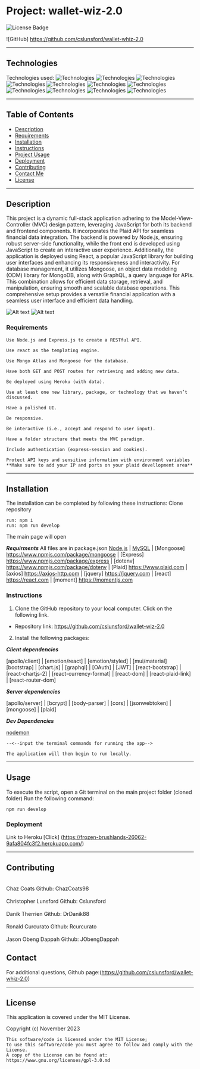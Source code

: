 # Project: wallet-wiz-2.0

 ![License Badge](https://img.shields.io/badge/License-MIT%20License-blue)

![GitHub]
 <https://github.com/cslunsford/wallet-whiz-2.0>

***

## Technologies

Technologies used:
![Technologies](https://img.shields.io/badge/-Git-F05032?logo=Git&logoColor=white)
![Technologies](https://img.shields.io/badge/-JavaScript-007396?logo=JavaScript&logoColor=white)
![Technologies](https://img.shields.io/badge/-Node.js-339933?logo=Node.js&logoColor=white)
![Technologies](https://img.shields.io/badge/-npm-CB3837?logo=npm&logoColor=white)
![Technologies](https://img.shields.io/badge/-Plaid-000000?logo=PLAID&logoColor=white)
![Technologies](https://img.shields.io/badge/-jQuery-000000?logo=JQuery&logoColor=white)
![Technologies](https://img.shields.io/badge/-React-000000?logo=JQuery&logoColor=white)
![Technologies](https://img.shields.io/badge/-Graphql-000000?logo=JQuery&logoColor=white)
![Technologies](https://img.shields.io/badge/-Mongoose-000000?logo=JQuery&logoColor=white)
![Technologies](https://img.shields.io/badge/-JWT-000000?logo=JQuery&logoColor=white)
![Technologies](https://img.shields.io/badge/-OAuth-000000?logo=JQuery&logoColor=white)

***

## Table of Contents
- [Description](#description)
- [Requirements](#requierments)
- [Installation](#installation)
- [Instructions](#instructions)
- [Project Usage](#usage)
- [Deployment](#deployment)
- [Contributing](#contributing)
- [Contact Me](#contact)
- [License](#license)

***

## Description

This project is a dynamic full-stack application adhering to the Model-View-Controller (MVC) design pattern, leveraging JavaScript for both its backend and frontend components. It incorporates the Plaid API for seamless financial data integration. The backend is powered by Node.js, ensuring robust server-side functionality, while the front end is developed using JavaScript to create an interactive user experience. Additionally, the application is deployed using React, a popular JavaScript library for building user interfaces and enhancing its responsiveness and interactivity. For database management, it utilizes Mongoose, an object data modeling (ODM) library for MongoDB, along with GraphQL, a query language for APIs. This combination allows for efficient data storage, retrieval, and manipulation, ensuring smooth and scalable database operations. This comprehensive setup provides a versatile financial application with a seamless user interface and efficient data handling.

![Alt text](./wiz_transaction.PNG)
![Alt text](./wiz_pie.PNG)

### Requirements

```
Use Node.js and Express.js to create a RESTful API.

Use react as the templating engine.

Use Mongo Atlas and Mongoose for the database.

Have both GET and POST routes for retrieving and adding new data.

Be deployed using Heroku (with data).

Use at least one new library, package, or technology that we haven’t discussed.

Have a polished UI.

Be responsive.

Be interactive (i.e., accept and respond to user input).

Have a folder structure that meets the MVC paradigm.

Include authentication (express-session and cookies).

Protect API keys and sensitive information with environment variables
**Make sure to add your IP and ports on your plaid devellopment area**
```
*** 

## Installation

The installation can be completed by following these instructions:
Clone repository
```
run: npm i
run: npm run develop
```
The main page will open

***Requirments***
All files are in package.json
[Node.js](https://nodejs.org/en/) | [MySQL](https://www.npmjs.com/package/mysql2) | [Mongoose] <https://www.npmjs.com/package/mongoose> | [Express] <https://www.npmjs.com/package/express> | [dotenv] <https://www.npmjs.com/package/dotenv> | [Plaid] <https://www.plaid.com> |
[axios] <https://axios-http.com> | [jquery] <https://jquery.com> | [react] <https://react.com> | [moment] <https://momentjs.com>

### Instructions

1. Clone the GitHub repository to your local computer. Click on the following link.

- Repository link: <https://github.com/cslunsford/wallet-wiz-2.0>

2. Install the following packages:

***Client dependencies***

[apollo/client] | [emotion/react] | [emotion/styled] | [mui/material] [bootstrap] | [chart.js] | [graphql] | [OAuth] | [JWT] | [react-bootstrap] |[react-chartjs-2] | [react-currency-format] | [react-dom] | [react-plaid-link] | [react-router-dom]

***Server dependencies***

[apollo/server] | [bcrypt] | [body-parser] | [cors] | [jsonwebtoken] | [mongoose] | [plaid]

***Dev Dependencies***

[nodemon](https://nodemon.io/)

    --<--input the terminal commands for running the app-->

    The application will then begin to run locally.

***

## Usage  

To execute the script, open a Git terminal on the main project folder (cloned folder) Run the following command: 
```
npm run develop
```

### Deployment

Link to Heroku
[Click] (https://frozen-brushlands-26062-9afa804fc3f2.herokuapp.com/)
***

## Contributing

<br>
Chaz Coats            Github: ChazCoats98
</br><br>
Christopher Lunsford  Github: Cslunsford
</br><br>
Danik Therrien        Github: DrDanik88
</br><br>
Ronald Curcurato      Github: Rcurcurato
</br><br>
Jason Obeng Dappah    Github: JObengDappah
</br>

## Contact

For additional questions, Github page:(<https://github.com/cslunsford/wallet-whiz-2.0>)

***

## License

This application is covered under the MIT License.

Copyright (c) November 2023  

    This software/code is licensed under the MIT License; 
    to use this software/code you must agree to follow and comply with the License.
    A copy of the License can be found at: https://www.gnu.org/licenses/gpl-3.0.md 
